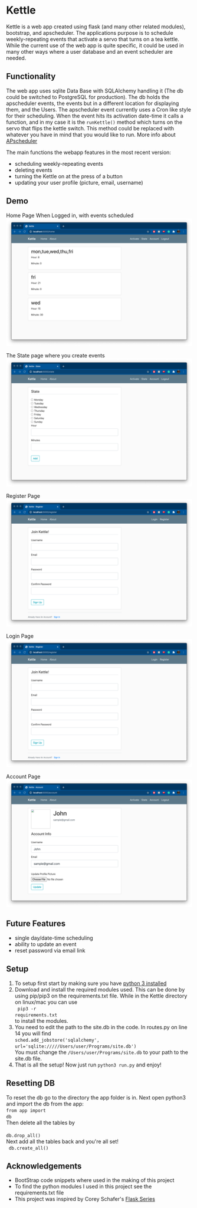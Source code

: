 # Kettle
Kettle is a web app created using flask (and many other related modules), bootstrap, and apscheduler. The applications purpose is to schedule weekly-repeating events that activate a servo that turns on a tea kettle. While the current use of the web app is quite specific, it could be used in many other ways where a user database and an event scheduler are needed.

## Functionality

The web app uses sqlite Data Base with SQLAlchemy handling it (The db could be switched to PostgreSQL for production). The db holds the apscheduler events, the events but in a different location for displaying them, and the Users. The apscheduler event currently uses a Cron like style for their scheduling. When the event hits its activation date-time it calls a function, and in my case it is the <code>runKettle()</code> method which turns on the servo that flips the kettle switch. This method could be replaced with whatever you have in mind that you would like to run. More info about [APscheduler](https://apscheduler.readthedocs.io/en/stable/)

The main functions the webapp features in the most recent version:
- scheduling weekly-repeating events
- deleting events
- turning the Kettle on at the press of a button
- updating your user profile (picture, email, username)

## Demo
Home Page When Logged in, with events scheduled
![Home Page](media/Events.png)

The State page where you create events
![State Page](media/State.png)

Register Page
![Register Page](media/register.png)

Login Page
![Login Page](media/register.png)

Account Page
![Account Page](media/account.png)

## Future Features
- single day/date-time scheduling
- ability to update an event
- reset password via email link

## Setup
1. To setup first start by making sure you have [python 3 installed](www.python.org)
2. Download and install the required modules used. This can be done by using pip/pip3 on the requirements.txt file. While in the Kettle directory on linux/mac you can use <br><code> pip3 -r requirements.txt</code><br> to install the modules.
3. You need to edit the path to the site.db in the code. In routes.py on line 14 you will find<br><code>sched.add_jobstore('sqlalchemy', url='sqlite://///Users/user/Programs/site.db')
</code><br> You must change the <code>/Users/user/Programs/site.db</code> to your path to the site.db file.
4. That is all the setup! Now just run <code>python3 run.py</code> and enjoy!

## Resetting DB
To reset the db go to the directory the app folder is in. Next open python3 and import the db from the app:
<br><code>from app import db</code>
<br>Then delete all the tables by<br>
<code> db.drop_all()</code>
<br>Next add all the tables back and you're all set!<br>
<code> db.create_all()</code>


## Acknowledgements
- BootStrap code snippets where used in the making of this project
- To find the python modules I used in this project see the requirements.txt file
- This project was inspired by Corey Schafer's [Flask Series](https://www.youtube.com/playlist?list=PL-osiE80TeTs4UjLw5MM6OjgkjFeUxCYH)

